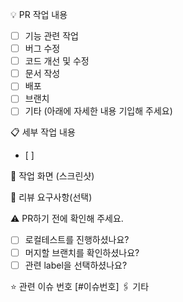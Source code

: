 💡 PR 작업 내용
- [ ] 기능 관련 작업
- [ ] 버그 수정
- [ ] 코드 개선 및 수정
- [ ] 문서 작성
- [ ] 배포
- [ ] 브랜치
- [ ] 기타 (아래에 자세한 내용 기입해 주세요)

📋 세부 작업 내용
- [ ]

📸 작업 화면 (스크린샷)

💬 리뷰 요구사항(선택)

⚠️ PR하기 전에 확인해 주세요.
- [ ] 로컬테스트를 진행하셨나요?
- [ ] 머지할 브랜치를 확인하셨나요?
- [ ] 관련 label을 선택하셨나요?

⭐ 관련 이슈 번호 [#이슈번호]
🖇️ 기타